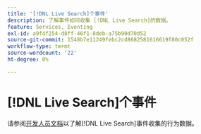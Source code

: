 ```yaml
---
title: '[!DNL Live Search]个事件'
description: 了解事件如何收集 [!DNL Live Search]的数据。
feature: Services, Eventing
exl-id: a9f4f254-d8ff-46f1-8deb-a75b90d70d52
source-git-commit: 1548b7e11249febc2cd8682581616619f80c052f
workflow-type: tm+mt
source-wordcount: '22'
ht-degree: 0%

---
```


# [!DNL Live Search]个事件

请参阅[开发人员文档](https://developer.adobe.com/commerce/services/shared-services/storefront-events/#live-search)以了解[!DNL Live Search]事件收集的行为数据。
